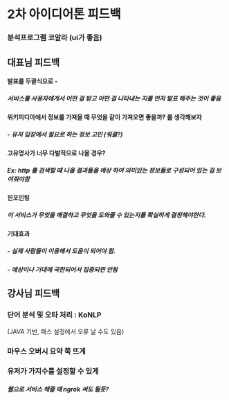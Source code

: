 # 2차 아이디어톤 피드백

### 분석프로그램 코알라 (ui가 좋음)



## 대표님 피드백

#### 발표를 두괄식으로 - 

##### 서비스를 사용자에게서 어떤 걸 받고 어떤 걸 나타내는 지를 먼저 발표 해주는 것이 좋음



#### 위키피디아에서 정보를 가져올 때 무엇을 같이 가져오면 좋을까? 를 생각해보자

##### - 유저 입장에서 필요로 하는 정보 고민 (워클?)



#### 고유명사가 너무 다발적으로 나올 경우?

##### Ex: http 를 검색할 때 나올 결과들을 예상 하여 의미있는 정보들로 구성되어 있는 걸 보여줘야함



#### 핀포인팅

##### 이 서비스가 무엇을 해결하고 무엇을 도와줄 수 있는지를 확실하게 결정해야한다.



#### 기대효과

##### - 실제 사람들이 이용해서 도움이 되어야 함.

##### - 예상이나 기대에 국한되어서 집중되면 안됨





## 강사님 피드백

### 단어 분석 및 오타 처리 : KoNLP

(JAVA 기반, 패스 설정에서 오류 날 수도 있음)



### 마우스 오버시 요약 쭉 뜨게



### 유저가 가지수를 설정할 수 있게



##### 웹으로 서비스 해줄 때 ngrok 써도 될듯?